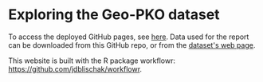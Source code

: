 # Exploring the Geo-PKO dataset

To access the deployed GitHub pages, see [here](https://hatnguyen267.github.io/GeoPKO/docs/index.html). Data used for the report can be downloaded from this GitHub repo, or from the [dataset's web page](https://www.pcr.uu.se/data/geo-pko/). 

This website is built with the R package workflowr: https://github.com/jdblischak/workflowr.
